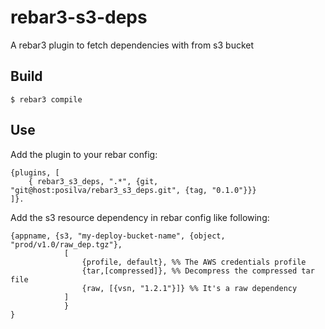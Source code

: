 rebar3-s3-deps
=====

A rebar3 plugin to fetch dependencies with from s3 bucket

Build
-----

    $ rebar3 compile

Use
---

Add the plugin to your rebar config:

    {plugins, [
        { rebar3_s3_deps, ".*", {git, "git@host:posilva/rebar3_s3_deps.git", {tag, "0.1.0"}}}
    ]}.

Add the s3 resource dependency in rebar config like following:

	{appname, {s3, "my-deploy-bucket-name", {object, "prod/v1.0/raw_dep.tgz"}, 
                [
                    {profile, default}, %% The AWS credentials profile   
                    {tar,[compressed]}, %% Decompress the compressed tar file
                    {raw, [{vsn, "1.2.1"}]} %% It's a raw dependency
    			]
    			}
    }

